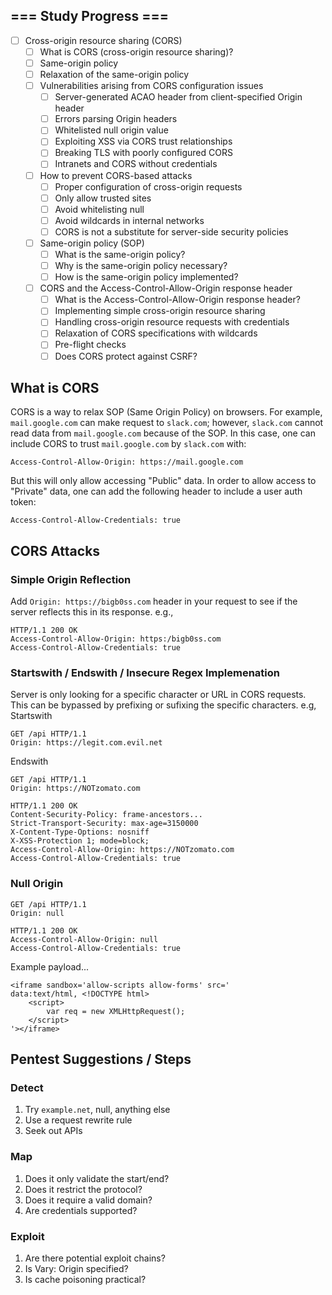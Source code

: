 ## === Study Progress ===
- [ ] Cross-origin resource sharing (CORS)
    - [ ] What is CORS (cross-origin resource sharing)?
    - [ ] Same-origin policy
    - [ ] Relaxation of the same-origin policy
    - [ ] Vulnerabilities arising from CORS configuration issues
        - [ ] Server-generated ACAO header from client-specified Origin header
        - [ ] Errors parsing Origin headers
        - [ ] Whitelisted null origin value
        - [ ] Exploiting XSS via CORS trust relationships
        - [ ] Breaking TLS with poorly configured CORS
        - [ ] Intranets and CORS without credentials
    - [ ] How to prevent CORS-based attacks
        - [ ] Proper configuration of cross-origin requests
        - [ ] Only allow trusted sites
        - [ ] Avoid whitelisting null
        - [ ] Avoid wildcards in internal networks
        - [ ] CORS is not a substitute for server-side security policies
    - [ ] Same-origin policy (SOP)
        - [ ] What is the same-origin policy?
        - [ ] Why is the same-origin policy necessary?
        - [ ] How is the same-origin policy implemented?
    - [ ] CORS and the Access-Control-Allow-Origin response header
        - [ ] What is the Access-Control-Allow-Origin response header?
        - [ ] Implementing simple cross-origin resource sharing
        - [ ] Handling cross-origin resource requests with credentials
        - [ ] Relaxation of CORS specifications with wildcards
        - [ ] Pre-flight checks
        - [ ] Does CORS protect against CSRF?

## What is CORS
CORS is a way to relax SOP (Same Origin Policy) on browsers. For example, `mail.google.com` can make request to `slack.com`; however, `slack.com` cannot read data from `mail.google.com` because of the SOP. In this case, one can include CORS to trust `mail.google.com` by `slack.com` with:
```
Access-Control-Allow-Origin: https://mail.google.com
```
But this will only allow accessing "Public" data. In order to allow access to "Private" data, one can add the following header to include a user auth token:
```
Access-Control-Allow-Credentials: true
```

## CORS Attacks
### Simple Origin Reflection
Add `Origin: https://bigb0ss.com` header in your request to see if the server reflects this in its response. e.g., 
```
HTTP/1.1 200 OK
Access-Control-Allow-Origin: https:/bigb0ss.com
Access-Control-Allow-Credentials: true
``` 

### Startswith / Endswith / Insecure Regex Implemenation
Server is only looking for a specific character or URL in CORS requests. This can be bypassed by prefixing or sufixing the specific characters. e.g, 
Startswith
```
GET /api HTTP/1.1
Origin: https://legit.com.evil.net
```
Endswith
```
GET /api HTTP/1.1
Origin: https://NOTzomato.com

HTTP/1.1 200 OK
Content-Security-Policy: frame-ancestors...
Strict-Transport-Security: max-age=3150000
X-Content-Type-Options: nosniff
X-XSS-Protection 1; mode=block;
Access-Control-Allow-Origin: https://NOTzomato.com
Access-Control-Allow-Credentials: true
```

### Null Origin
```
GET /api HTTP/1.1
Origin: null

HTTP/1.1 200 OK
Access-Control-Allow-Origin: null
Access-Control-Allow-Credentials: true
```

Example payload...
```
<iframe sandbox='allow-scripts allow-forms' src='
data:text/html, <!DOCTYPE html>
    <script>
        var req = new XMLHttpRequest();
    </script>
'></iframe>
```

## Pentest Suggestions / Steps
### Detect
1. Try `example.net`, null, anything else
2. Use a request rewrite rule
3. Seek out APIs

### Map
1. Does it only validate the start/end?
2. Does it restrict the protocol?
3. Does it require a valid domain?
4. Are credentials supported?

### Exploit
1. Are there potential exploit chains?
2. Is Vary: Origin specified?
3. Is cache poisoning practical?

